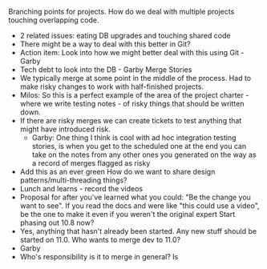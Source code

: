 Branching points for projects. How do we deal with multiple projects touching overlapping code.
- 2 related issues: eating DB upgrades and touching shared code
- There might be a way to deal with this better in Git?
- Action item: Look into how we might better deal with this using Git - Garby
- Tech debt to look into the DB - Garby
Merge Stories
- We typically merge at some point in the middle of the process. Had to make risky changes to work with half-finished projects. 
- Milos: So this is a perfect example of the area of the project charter - where we write testing notes - of risky things that should be written down.
- If there are risky merges we can create tickets to test anything that might have introduced risk.
	- Garby: One thing I think is cool with ad hoc integration testing stories, is when you get to the scheduled one at the end you can take on the notes from any other ones you generated on the way as a record of merges flagged as risky
- Add this as an ever green
How do we want to share design patterns/multi-threading things?
- Lunch and learns - record the videos
- Proposal for after you've learned what you could: "Be the change you want to see". If you read the docs and were like "this could use a video", be the one to make it even if you weren't the original expert
Start phasing out 10.8 now?
- Yes, anything that hasn't already been started. Any new stuff should be started on 11.0.
Who wants to merge dev to 11.0?
- Garby
- Who's responsibility is it to merge in general?
Is 